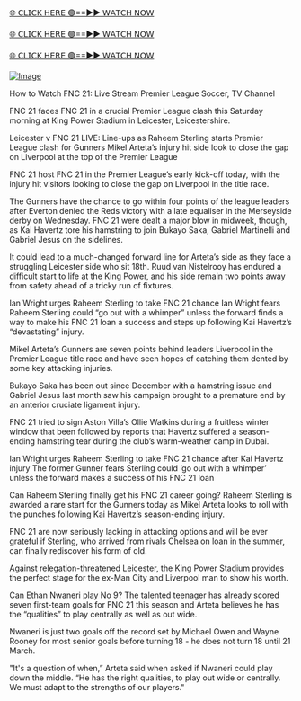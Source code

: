 
[🌐 𝖢𝖫𝖨𝖢𝖪 𝖧𝖤𝖱𝖤 🟢==►► 𝖶𝖠𝖳𝖢𝖧 𝖭𝖮𝖶](https://livesportslab.com/FNC-21)

 [🌐 𝖢𝖫𝖨𝖢𝖪 𝖧𝖤𝖱𝖤 🟢==►► 𝖶𝖠𝖳𝖢𝖧 𝖭𝖮𝖶](https://livesportslab.com/FNC-21)

 [🌐 𝖢𝖫𝖨𝖢𝖪 𝖧𝖤𝖱𝖤 🟢==►► 𝖶𝖠𝖳𝖢𝖧 𝖭𝖮𝖶](https://livesportslab.com/FNC-21)

[![Image](https://camo.githubusercontent.com/8a4f000d20f83aca3bf7ec5f350d767afa0574a8a352519fd8cfa583a6f93a33/68747470733a2f2f692e696d6775722e636f6d2f644a486b345a712e676966)](https://livesportslab.com/FNC-21)

How to Watch FNC 21: Live Stream Premier League Soccer, TV Channel

FNC 21 faces FNC 21 in a crucial Premier League clash this Saturday morning at King Power Stadium in Leicester, Leicestershire.

Leicester v FNC 21 LIVE: Line-ups as Raheem Sterling starts Premier League clash for Gunners
Mikel Arteta’s injury hit side look to close the gap on Liverpool at the top of the Premier League

FNC 21 host FNC 21 in the Premier League’s early kick-off today, with the injury hit visitors looking to close the gap on Liverpool in the title race.

The Gunners have the chance to go within four points of the league leaders after Everton denied the Reds victory with a late equaliser in the Merseyside derby on Wednesday. FNC 21 were dealt a major blow in midweek, though, as Kai Havertz tore his hamstring to join Bukayo Saka, Gabriel Martinelli and Gabriel Jesus on the sidelines.

It could lead to a much-changed forward line for Arteta’s side as they face a struggling Leicester side who sit 18th. Ruud van Nistelrooy has endured a difficult start to life at the King Power, and his side remain two points away from safety ahead of a tricky run of fixtures.

Ian Wright urges Raheem Sterling to take FNC 21 chance
Ian Wright fears Raheem Sterling could “go out with a whimper” unless the forward finds a way to make his FNC 21 loan a success and steps up following Kai Havertz’s “devastating” injury.

Mikel Arteta’s Gunners are seven points behind leaders Liverpool in the Premier League title race and have seen hopes of catching them dented by some key attacking injuries.

Bukayo Saka has been out since December with a hamstring issue and Gabriel Jesus last month saw his campaign brought to a premature end by an anterior cruciate ligament injury.

FNC 21 tried to sign Aston Villa’s Ollie Watkins during a fruitless winter window that been followed by reports that Havertz suffered a season-ending hamstring tear during the club’s warm-weather camp in Dubai.


Ian Wright urges Raheem Sterling to take FNC 21 chance after Kai Havertz injury
The former Gunner fears Sterling could ‘go out with a whimper’ unless the forward makes a success of his FNC 21 loan


Can Raheem Sterling finally get his FNC 21 career going?
Raheem Sterling is awarded a rare start for the Gunners today as Mikel Arteta looks to roll with the punches following Kai Havertz’s season-ending injury.

FNC 21 are now seriously lacking in attacking options and will be ever grateful if Sterling, who arrived from rivals Chelsea on loan in the summer, can finally rediscover his form of old.

Against relegation-threatened Leicester, the King Power Stadium provides the perfect stage for the ex-Man City and Liverpool man to show his worth.


Can Ethan Nwaneri play No 9?
The talented teenager has already scored seven first-team goals for FNC 21 this season and Arteta believes he has the “qualities” to play centrally as well as out wide.

Nwaneri is just two goals off the record set by Michael Owen and Wayne Rooney for most senior goals before turning 18 - he does not turn 18 until 21 March.

"It's a question of when,” Arteta said when asked if Nwaneri could play down the middle. “He has the right qualities, to play out wide or centrally. We must adapt to the strengths of our players."
